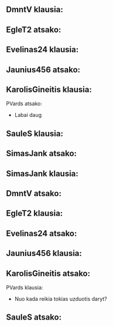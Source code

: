 
DmntV klausia:
-

EgleT2 atsako:
-

Evelinas24 klausia:
-

Jaunius456 atsako:
-

KarolisGineitis klausia:
-

PVards atsako:
- Labai daug

SauleS klausia:
-

SimasJank atsako:
-

SimasJank klausia:
-

DmntV atsako:
-

EgleT2 klausia:
-

Evelinas24 atsako:
-

Jaunius456 klausia:
-

KarolisGineitis atsako:
-

PVards klausia:
- Nuo kada reikia tokias uzduotis daryt?

SauleS atsako:
-
